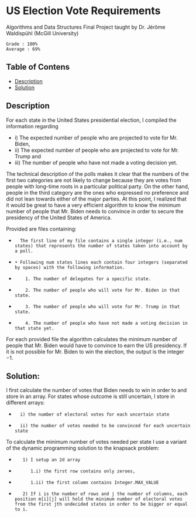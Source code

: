 # US Election Vote Requirements
Algorithms and Data Structures Final Project
taught by Dr. Jérôme Waldispühl (McGill University)
    
    Grade : 100%
    Average : 69%
   
## Table of Contens
* [Description](#description)
* [Solution](#solution)

## Description

For each state in the United States presidential election, I compiled the information regarding 
*   i) The expected number of people who are projected to vote for Mr. Biden, 
*   ii) The expected number of people who are projected to vote for Mr. Trump and 
*   iii) The number of people who have not made a voting decision yet. 

The technical description of the polls makes it clear that the numbers of the first two categories are not likely to change because they are votes from people with long-time roots in a particular political party. On the other hand, people in the third category are the ones who expressed no preference and did not lean towards either of the major parties. At this point, I realized that it would be great to have a very efficient algorithm to know the minimum number of people that Mr. Biden needs to convince in order to secure the presidency of the United States of America.

Provided are files containing:
*       The first line of my file contains a single integer (i.e., num states) that represents the number of states taken into account by a poll.
*     • Following num states lines each contain four integers (separated by spaces) with the following information.
*         1. The number of delegates for a specific state. 
*         2. The number of people who will vote for Mr. Biden in that state. 
*         3. The number of people who will vote for Mr. Trump in that state. 
*         4. The number of people who have not made a voting decision in that state yet.
For each provided file the algorithm calculates the minimum number of people that Mr. Biden would have to convince to earn the US presidency. If it is not possible for Mr. Biden to win the election, the output is the integer −1.

## Solution:

I first calculate the number of votes that Biden needs to win in order to and store in an array.
For states whose outcome is still uncertain, I store in different arrays:
*       i) the number of electoral votes for each uncertain state
*       ii) the number of votes needed to be convinced for each uncertain state
To calculate the minimum number of votes needed per state I use a variant of the dynamic programming solution to the knapsack problem:
*        1) I setup an 2d array
*           1.i) the first row contains only zeroes,
*           1.ii) the first column contains Integer.MAX_VALUE
*        2) If i is the number of rows and j the number of columns, each position m[i][j] will hold the minimum number of electoral votes from the first jth undecided states in order to be bigger or equal to i.
         
        
